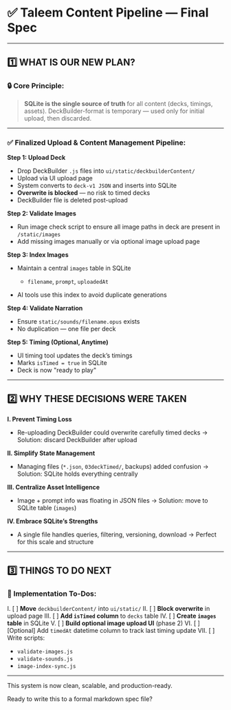 
# ✅ Taleem Content Pipeline — Final Spec

---

## 1️⃣ WHAT IS OUR NEW PLAN?

### 🔒 Core Principle:

> **SQLite is the single source of truth** for all content (decks, timings, assets).
> DeckBuilder-format is temporary — used only for initial upload, then discarded.

---

### ✅ Finalized Upload & Content Management Pipeline:

**Step 1: Upload Deck**

* Drop DeckBuilder `.js` files into `ui/static/deckbuilderContent/`
* Upload via UI upload page
* System converts to `deck-v1 JSON` and inserts into SQLite
* **Overwrite is blocked** — no risk to timed decks
* DeckBuilder file is deleted post-upload

**Step 2: Validate Images**

* Run image check script to ensure all image paths in deck are present in `/static/images`
* Add missing images manually or via optional image upload page

**Step 3: Index Images**

* Maintain a central `images` table in SQLite

  * `filename`, `prompt`, `uploadedAt`
* AI tools use this index to avoid duplicate generations

**Step 4: Validate Narration**

* Ensure `static/sounds/filename.opus` exists
* No duplication — one file per deck

**Step 5: Timing (Optional, Anytime)**

* UI timing tool updates the deck’s timings
* Marks `isTimed = true` in SQLite
* Deck is now "ready to play"

---

## 2️⃣ WHY THESE DECISIONS WERE TAKEN

**I. Prevent Timing Loss**

* Re-uploading DeckBuilder could overwrite carefully timed decks
  → Solution: discard DeckBuilder after upload

**II. Simplify State Management**

* Managing files (`*.json`, `03deckTimed/`, backups) added confusion
  → Solution: SQLite holds everything centrally

**III. Centralize Asset Intelligence**

* Image + prompt info was floating in JSON files
  → Solution: move to SQLite table (`images`)

**IV. Embrace SQLite’s Strengths**

* A single file handles queries, filtering, versioning, download
  → Perfect for this scale and structure

---

## 3️⃣ THINGS TO DO NEXT

### 🔧 Implementation To-Dos:

I. \[ ] **Move** `deckbuilderContent/` into `ui/static/`
II. \[ ] **Block overwrite** in upload page
III. \[ ] **Add `isTimed` column** to `decks` table
IV. \[ ] **Create `images` table** in SQLite
V. \[ ] **Build optional image upload UI** (phase 2)
VI. \[ ] \[Optional] Add `timedAt` datetime column to track last timing update
VII. \[ ] Write scripts:

* `validate-images.js`
* `validate-sounds.js`
* `image-index-sync.js`

---

This system is now clean, scalable, and production-ready.

Ready to write this to a formal markdown spec file?
